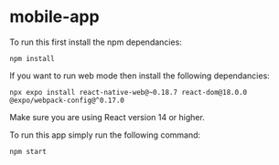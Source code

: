 # mobile-app

To run this first install the npm dependancies:

`npm install`

If you want to run web mode then install the following dependancies:

`npx expo install react-native-web@~0.18.7 react-dom@18.0.0 @expo/webpack-config@^0.17.0`

Make sure you are using React version 14 or higher.

To run this app simply run the following command:

`npm start`
